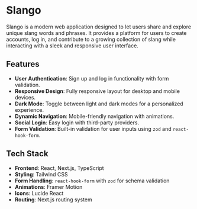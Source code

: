 # Slango

Slango is a modern web application designed to let users share and explore unique slang words and phrases. It provides a platform for users to create accounts, log in, and contribute to a growing collection of slang while interacting with a sleek and responsive user interface.

## Features

- **User Authentication**: Sign up and log in functionality with form validation.
- **Responsive Design**: Fully responsive layout for desktop and mobile devices.
- **Dark Mode**: Toggle between light and dark modes for a personalized experience.
- **Dynamic Navigation**: Mobile-friendly navigation with animations.
- **Social Login**: Easy login with third-party providers.
- **Form Validation**: Built-in validation for user inputs using `zod` and `react-hook-form`.

## Tech Stack

- **Frontend**: React, Next.js, TypeScript
- **Styling**: Tailwind CSS
- **Form Handling**: `react-hook-form` with `zod` for schema validation
- **Animations**: Framer Motion
- **Icons**: Lucide React
- **Routing**: Next.js routing system
